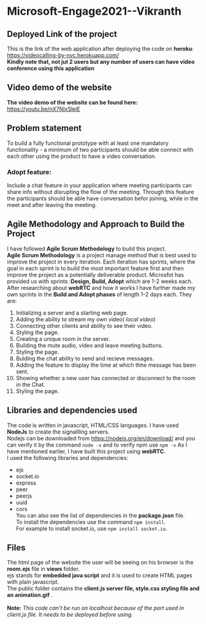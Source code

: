 # Microsoft-Engage2021--Vikranth
## Deployed Link of the project
This is the link of the web application after deploying the code on **heroku**:
https://videocalling-by-nvc.herokuapp.com/<br/>
**Kindly note that, not jut 2 users but any number of users can have video conference using this application**

## Video demo of the website
**The video demo of the website can be found here:** https://youtu.be/nX7NIxSleiE

## Problem statement
To build a fully functional prototype with at least one mandatory functionality -
a minimum of two participants should be able connect with each other using the product to have a video conversation.
### Adopt feature:
Include a chat feature in your application where meeting participants can share info without disrupting the flow of the meeting.
Through this feature the participants should be able have conversation befor joining, while in the meet and after leaving the meeting.
## Agile Methodology and Approach to Build the Project
I have followed **Agile Scrum Methodology** to build this project.<br/>
**Agile Scrum Methodology** is a project manage method that is best used to improve the project in every iteration.
Each iteration has sprints, where the goal in each sprint is to build the most important feature first and then improve the project  as a potentially deliverable product.
Microsfot has provided us with sprints :**Design, Build, Adopt** which are 1-2 weeks each.<br/>
After researching about **webRTC** and how it works
I have further made my own sprints in the **Build and Adopt phases** of length 1-2 days each. They are:
1. Initializing a server and a starting web page.
2. Adding the ability to stream my own video( *local video*)
3. Connecting other clients and ability to see their video.
4. Styling the page.
5. Creating a unique room in the server.
6. Building the mute audio, video and leave meeting buttons.
7. Styling the page. 
8. Bulding the chat ability to send and recieve messages.
9. Adding the feature to display the time at which thhe message has been sent.
10. Showing whether a new user has connected or disconnect to the room in the Chat.
11. Styling the page.
## Libraries and dependencies used
The code is written in javascript, HTML/CSS languages.
I have used **NodeJs** to create the signallling servers.<br/>
Nodejs can be downloaded from https://nodejs.org/en/download/ and you can verify it by the command `node -v` and to verify npm use `npm -v`
As I have mentioned earlier, I have built this project using **webRTC**.<br/>
I used the following libraries and dependencies:
- ejs
- socket.io
- express
- peer
- peerjs
- uuid
- cors<br/>
You can also see the list of dependencies in the **package.json** file.<br/>
To install the dependencies use the command `npm install`.<br/>
For example to install socket.io, use `npm install socket.io`.
## Files 
The html page of the website the user will be seeing on his browser is the **room.ejs** file in **views** folder.<br/>
ejs stands for **embedded java script** and it is used to create HTML pages with plain javascript.<br/>
The public folder contains the **client.js server file, style.css styling file and an animation.gif** .
<br/>
<br/>
**Note:** *This code can't be run on localhost because of the port used in client.js file. It needs to be deployed before using.* 

